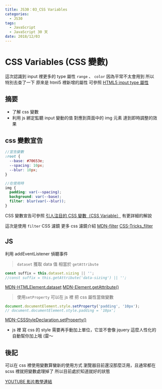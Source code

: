 ```yaml
---
title: JS30：03_CSS Variables
categories:
  - JS30
tags:
  - JavaScript
  - JavaScript 30 天
date: 2018/12/03
---
```


# CSS Variables (CSS 變數)

這次認識到 input 裡更多的 type 屬性 `range` 、 `color` 因為平常不太會用到 所以特別去查了一下
原來是 html5 裡新增的屬性 可參照 [HTML5 input type 屬性](http://www.w3school.com.cn/html5/att_input_type.asp)

## 摘要

- 了解 css 變數
- 利用 js 綁定監聽 input 變動的值 對應到頁面中的 img 元素 達到即時調整的效果

## css 變數宣告

```scss
//宣告變數
:root {
  --base: #70653e;
  --spacing: 10px;
  --blur: 10px;
}

//在使用時
img {
  padding: var(--spacing);
  background: var(--base);
  filter: blur(var(--blur));
}
```

CSS 變數宣告可參照 [引人注目的 CSS 變數（CSS Variable）](http://www.cnblogs.com/coco1s/p/6068522.html) 有更詳細的解說

這次是使用 `filter` CSS 濾鏡
更多 css 濾鏡介紹
[MDN-filter](https://developer.mozilla.org/zh-CN/docs/Web/CSS/filter)
[CSS-Tricks_filter](https://css-tricks.com/almanac/properties/f/filter/)

## JS

利用 addEventListener 偵聽事件

> `dataset` 獲取 data 值 相當於 `getAttribute`

```javascript
const suffix = this.dataset.sizing || '';
//const suffix = this.getAttribute('data-sizing') || '';
```

[MDN-HTMLElement.dataset](https://developer.mozilla.org/zh-TW/docs/Web/API/HTMLElement/dataset)
[MDN-Element.getAttribute()](https://developer.mozilla.org/zh-CN/docs/Web/API/Element/getAttribute)

> 使用`setProperty` 可以在 js 裡 把 css 屬性當做變數

```javascript
document.documentElement.style.setProperty('padding', '10px');
// document.documentElement.style.padding = '10px';
```

[MDN-CSSStyleDeclaration.setProperty()](https://developer.mozilla.org/zh-CN/docs/Web/API/CSSStyleDeclaration/setProperty)

- js 裡 寫 css 的 style 需要再手動加上單位，它並不會像 jquery 這麼人性化的自動幫你加上哦 (雷～

## 後記

可以在 css 裡使用變數算蠻新的使用方式
瀏覽器目前還沒那麼泛用，且通常都在 scss 裡就把變數處理掉了
所以目前處於知道就好的狀態

[YOUTUBE 影片教學連結](https://www.youtube.com/watch?v=AHLNzv13c2I)
